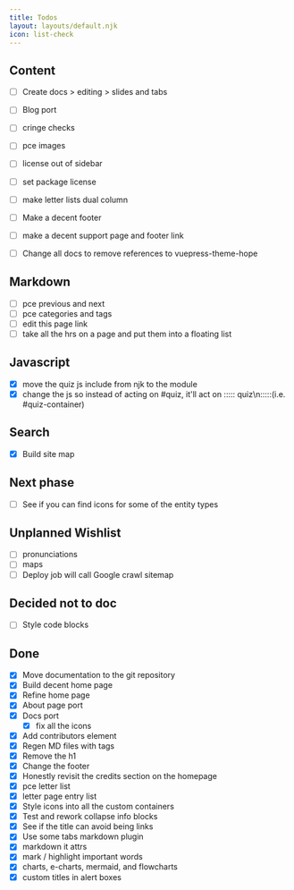 ```yaml
---
title: Todos
layout: layouts/default.njk
icon: list-check
---
```


## Content
- [ ] Create docs > editing > slides and tabs
- [ ] Blog port
- [ ] cringe checks
- [ ] pce images
- [ ] license out of sidebar
- [ ] set package license
- [ ] make letter lists dual column
- [ ] Make a decent footer
- [ ] make a decent support page and footer link
- [ ] Change all docs to remove references to vuepress-theme-hope


## Markdown
- [ ] pce previous and next
- [ ] pce categories and tags
- [ ] edit this page link
- [ ] take all the hrs on a page and put them into a floating list

## Javascript
- [x] move the quiz js include from njk to the module
- [x] change the js so instead of acting on #quiz, it'll act on ::::: quiz\n:::::(i.e. #quiz-container)

## Search
- [x] Build site map

## Next phase
- [ ] See if you can find icons for some of the entity types

## Unplanned Wishlist
- [ ] pronunciations
- [ ] maps
- [ ] Deploy job will call Google crawl sitemap

## Decided not to doc
- [ ] Style code blocks

## Done

- [x] Move documentation to the git repository
- [x] Build decent home page
- [x] Refine home page
- [x] About page port
- [x] Docs port
  - [x] fix all the icons
- [x] Add contributors element
- [x] Regen MD files with tags
- [x] Remove the h1
- [x] Change the footer
- [x] Honestly revisit the credits section on the homepage
- [x] pce letter list
- [x] letter page entry list
- [x] Style icons into all the custom containers
- [x] Test and rework collapse info blocks
- [x] See if the title can avoid being links
- [x] Use some tabs markdown plugin
- [x] markdown it attrs
- [x] mark / highlight important words
- [x] charts, e-charts, mermaid, and flowcharts
- [x] custom titles in alert boxes
